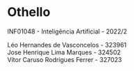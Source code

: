 # Othello

INF01048 - Inteligência Artificial - 2022/2

Léo Hernandes de Vasconcelos - 323961<br>
Jose Henrique Lima Marques - 324502<br>
Vítor Caruso Rodrigues Ferrer - 327023
